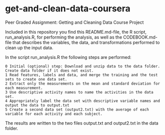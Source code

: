 # get-and-clean-data-coursera
Peer Graded Assignment: Getting and Cleaning Data Course Project

Included in this repository you find this README.md-file, the R script, run_analysis.R, for performing the analysis, as well as the CODEBOOK.md-file that describes the variables, the data, and transformations performed to clean up the input data.

In the script run_analysis.R the following steps are performed:

    0 Initial (optional) step: Download and unzip data to the data folder. Create data folder if it does not exist.
    1 Read features, labels and data, and merge the training and the test sets to create one data set.
    2 Extract only the measurements on the mean and standard deviation for each measurement.
    3 Use descriptive activity names to name the activities in the data set.
    4 Appropriately label the data set with descriptive variable names and output the data to output.txt
    5 Create a second data set (output2.txt) with the average of each variable for each activity and each subject.

The results are written to the two files output.txt and output2.txt in the data folder.
